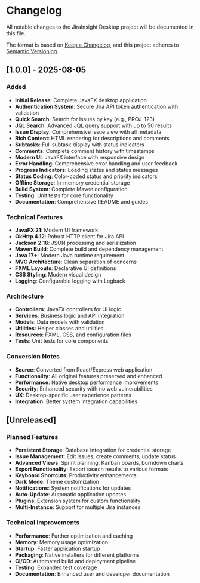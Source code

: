 # Changelog

All notable changes to the JiraInsight Desktop project will be documented in this file.

The format is based on [Keep a Changelog](https://keepachangelog.com/en/1.0.0/),
and this project adheres to [Semantic Versioning](https://semver.org/spec/v2.0.0.html).

## [1.0.0] - 2025-08-05

### Added
- **Initial Release**: Complete JavaFX desktop application
- **Authentication System**: Secure Jira API token authentication with validation
- **Quick Search**: Search for issues by key (e.g., PROJ-123)
- **JQL Search**: Advanced JQL query support with up to 50 results
- **Issue Display**: Comprehensive issue view with all metadata
- **Rich Content**: HTML rendering for descriptions and comments
- **Subtasks**: Full subtask display with status indicators
- **Comments**: Complete comment history with timestamps
- **Modern UI**: JavaFX interface with responsive design
- **Error Handling**: Comprehensive error handling and user feedback
- **Progress Indicators**: Loading states and status messages
- **Status Coding**: Color-coded status and priority indicators
- **Offline Storage**: In-memory credential storage
- **Build System**: Complete Maven configuration
- **Testing**: Unit tests for core functionality
- **Documentation**: Comprehensive README and guides

### Technical Features
- **JavaFX 21**: Modern UI framework
- **OkHttp 4.12**: Robust HTTP client for Jira API
- **Jackson 2.16**: JSON processing and serialization
- **Maven Build**: Complete build and dependency management
- **Java 17+**: Modern Java runtime requirement
- **MVC Architecture**: Clean separation of concerns
- **FXML Layouts**: Declarative UI definitions
- **CSS Styling**: Modern visual design
- **Logging**: Configurable logging with Logback

### Architecture
- **Controllers**: JavaFX controllers for UI logic
- **Services**: Business logic and API integration
- **Models**: Data models with validation
- **Utilities**: Helper classes and utilities
- **Resources**: FXML, CSS, and configuration files
- **Tests**: Unit tests for core components

### Conversion Notes
- **Source**: Converted from React/Express web application
- **Functionality**: All original features preserved and enhanced
- **Performance**: Native desktop performance improvements
- **Security**: Enhanced security with no web vulnerabilities
- **UX**: Desktop-specific user experience patterns
- **Integration**: Better system integration capabilities

## [Unreleased]

### Planned Features
- **Persistent Storage**: Database integration for credential storage
- **Issue Management**: Edit issues, create comments, update status
- **Advanced Views**: Sprint planning, Kanban boards, burndown charts
- **Export Functionality**: Export search results to various formats
- **Keyboard Shortcuts**: Productivity enhancements
- **Dark Mode**: Theme customization
- **Notifications**: System notifications for updates
- **Auto-Update**: Automatic application updates
- **Plugins**: Extension system for custom functionality
- **Multi-Instance**: Support for multiple Jira instances

### Technical Improvements
- **Performance**: Further optimization and caching
- **Memory**: Memory usage optimization
- **Startup**: Faster application startup
- **Packaging**: Native installers for different platforms
- **CI/CD**: Automated build and deployment pipeline
- **Testing**: Expanded test coverage
- **Documentation**: Enhanced user and developer documentation
